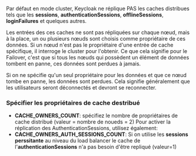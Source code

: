 
Par défaut en mode cluster, Keycloak ne réplique PAS les caches distribues tels que les **sessions**, **authenticationSessions**, **offlineSessions**, **loginFailures** et quelques autres.

Les entrées des ces caches ne sont pas répliquées sur chaque nœud, mais à la place, un ou plusieurs nœuds sont choisis comme propriétaire de ces données. Si un nœud n'est pas le propriétaire d'une entrée de cache spécifique, il interroge le cluster pour l'obtenir. Ce que cela signifie pour le Failover, c'est que si tous les nœuds qui possèdent un élément de données tombent en panne, ces données sont perdues à jamais. 

Si on ne spécifie qu'un seul propriétaire pour les données et que ce nœud tombe en panne, les données sont perdues. 
Cela signifie généralement que les utilisateurs seront déconnectés et devront se reconnecter.


### Spécifier les propriétaires de cache destribué
- **CACHE_OWNERS_COUNT**: spécifiez le nombre de propriétaires de cache distribué (valeur = nombre de noueds = 2)
Pour activer la réplication des AuthenticationSessions, utilisez également:
- **CACHE_OWNERS_AUTH_SESSIONS_COUNT**: Si on utilise les **sessions perssitante**  au niveau du load balancer le cache de l'**authenticationSessions** n'a pas besoin d'être repliqué (valeur=1) 
